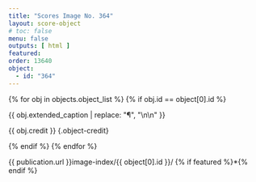 ```yaml
---
title: "Scores Image No. 364"
layout: score-object
# toc: false
menu: false
outputs: [ html ]
featured: 
order: 13640
object:
  - id: "364"
---
```


{% for obj in objects.object_list %}
{% if obj.id == object[0].id %}

{{ obj.extended_caption | replace: "¶", "\n\n" }}

{{ obj.credit }} {.object-credit}

{% endif %}
{% endfor %}

<div class="object-credit object-url is-print-only">

{{ publication.url }}image-index/{{ object[0].id }}/ {% if featured %}*{% endif %}

</div>
